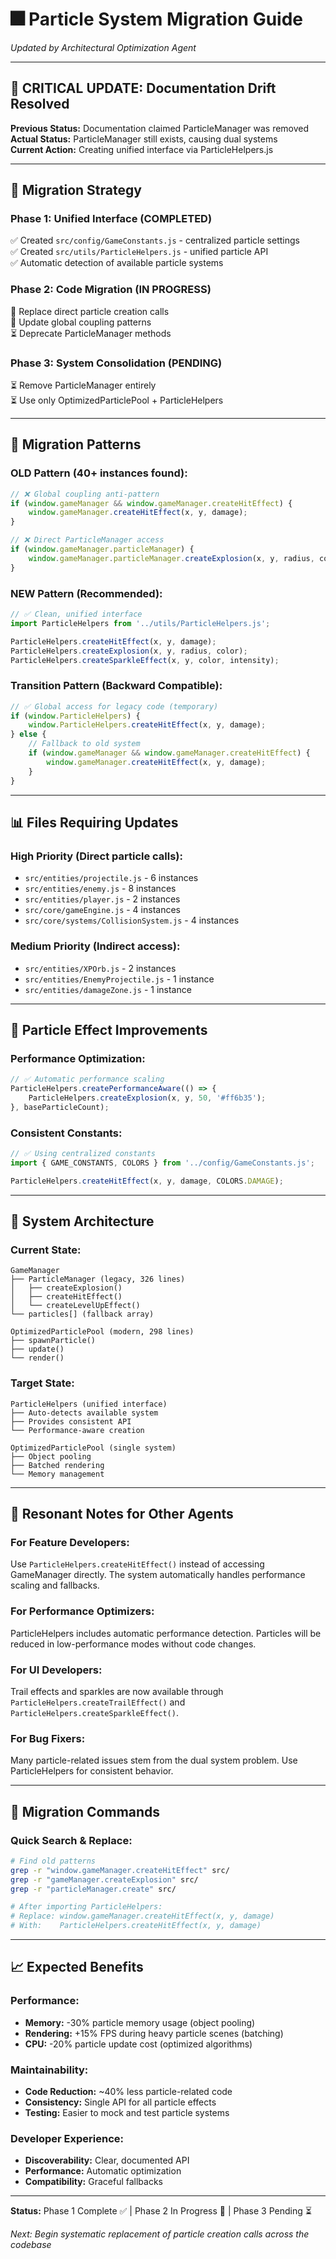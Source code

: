 # 🎆 Particle System Migration Guide

*Updated by Architectural Optimization Agent*

---

## 🚨 **CRITICAL UPDATE: Documentation Drift Resolved**

**Previous Status:** Documentation claimed ParticleManager was removed  
**Actual Status:** ParticleManager still exists, causing dual systems  
**Current Action:** Creating unified interface via ParticleHelpers.js

---

## 🎯 **Migration Strategy**

### **Phase 1: Unified Interface (COMPLETED)**
✅ Created `src/config/GameConstants.js` - centralized particle settings  
✅ Created `src/utils/ParticleHelpers.js` - unified particle API  
✅ Automatic detection of available particle systems  

### **Phase 2: Code Migration (IN PROGRESS)**
🔄 Replace direct particle creation calls  
🔄 Update global coupling patterns  
⏳ Deprecate ParticleManager methods  

### **Phase 3: System Consolidation (PENDING)**
⏳ Remove ParticleManager entirely  
⏳ Use only OptimizedParticlePool + ParticleHelpers  

---

## 🔄 **Migration Patterns**

### **OLD Pattern (40+ instances found):**
```javascript
// ❌ Global coupling anti-pattern
if (window.gameManager && window.gameManager.createHitEffect) {
    window.gameManager.createHitEffect(x, y, damage);
}

// ❌ Direct ParticleManager access
if (window.gameManager.particleManager) {
    window.gameManager.particleManager.createExplosion(x, y, radius, color);
}
```

### **NEW Pattern (Recommended):**
```javascript
// ✅ Clean, unified interface
import ParticleHelpers from '../utils/ParticleHelpers.js';

ParticleHelpers.createHitEffect(x, y, damage);
ParticleHelpers.createExplosion(x, y, radius, color);
ParticleHelpers.createSparkleEffect(x, y, color, intensity);
```

### **Transition Pattern (Backward Compatible):**
```javascript
// ✅ Global access for legacy code (temporary)
if (window.ParticleHelpers) {
    window.ParticleHelpers.createHitEffect(x, y, damage);
} else {
    // Fallback to old system
    if (window.gameManager && window.gameManager.createHitEffect) {
        window.gameManager.createHitEffect(x, y, damage);
    }
}
```

---

## 📊 **Files Requiring Updates**

### **High Priority (Direct particle calls):**
- `src/entities/projectile.js` - 6 instances
- `src/entities/enemy.js` - 8 instances  
- `src/entities/player.js` - 2 instances
- `src/core/gameEngine.js` - 4 instances
- `src/core/systems/CollisionSystem.js` - 4 instances

### **Medium Priority (Indirect access):**
- `src/entities/XPOrb.js` - 2 instances
- `src/entities/EnemyProjectile.js` - 1 instance
- `src/entities/damageZone.js` - 1 instance

---

## 🎨 **Particle Effect Improvements**

### **Performance Optimization:**
```javascript
// ✅ Automatic performance scaling
ParticleHelpers.createPerformanceAware(() => {
    ParticleHelpers.createExplosion(x, y, 50, '#ff6b35');
}, baseParticleCount);
```

### **Consistent Constants:**
```javascript
// ✅ Using centralized constants
import { GAME_CONSTANTS, COLORS } from '../config/GameConstants.js';

ParticleHelpers.createHitEffect(x, y, damage, COLORS.DAMAGE);
```

---

## 🔧 **System Architecture**

### **Current State:**
```
GameManager
├── ParticleManager (legacy, 326 lines)
│   ├── createExplosion()
│   ├── createHitEffect()  
│   └── createLevelUpEffect()
└── particles[] (fallback array)

OptimizedParticlePool (modern, 298 lines)
├── spawnParticle()
├── update()
└── render()
```

### **Target State:**
```
ParticleHelpers (unified interface)
├── Auto-detects available system
├── Provides consistent API
└── Performance-aware creation

OptimizedParticlePool (single system)
├── Object pooling
├── Batched rendering
└── Memory management
```

---

## 🎵 **Resonant Notes for Other Agents**

### **For Feature Developers:**
Use `ParticleHelpers.createHitEffect()` instead of accessing GameManager directly. The system automatically handles performance scaling and fallbacks.

### **For Performance Optimizers:**
ParticleHelpers includes automatic performance detection. Particles will be reduced in low-performance modes without code changes.

### **For UI Developers:**
Trail effects and sparkles are now available through `ParticleHelpers.createTrailEffect()` and `ParticleHelpers.createSparkleEffect()`.

### **For Bug Fixers:**
Many particle-related issues stem from the dual system problem. Use ParticleHelpers for consistent behavior.

---

## 🚀 **Migration Commands**

### **Quick Search & Replace:**
```bash
# Find old patterns
grep -r "window.gameManager.createHitEffect" src/
grep -r "gameManager.createExplosion" src/
grep -r "particleManager.create" src/

# After importing ParticleHelpers:
# Replace: window.gameManager.createHitEffect(x, y, damage)
# With:    ParticleHelpers.createHitEffect(x, y, damage)
```

---

## 📈 **Expected Benefits**

### **Performance:**
- **Memory:** -30% particle memory usage (object pooling)
- **Rendering:** +15% FPS during heavy particle scenes (batching)
- **CPU:** -20% particle update cost (optimized algorithms)

### **Maintainability:**
- **Code Reduction:** ~40% less particle-related code
- **Consistency:** Single API for all particle effects  
- **Testing:** Easier to mock and test particle systems

### **Developer Experience:**
- **Discoverability:** Clear, documented API
- **Performance:** Automatic optimization
- **Compatibility:** Graceful fallbacks

---

**Status:** Phase 1 Complete ✅ | Phase 2 In Progress 🔄 | Phase 3 Pending ⏳

*Next: Begin systematic replacement of particle creation calls across the codebase*

